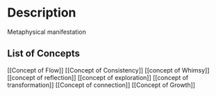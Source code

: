 # Description
Metaphysical manifestation

## List of Concepts
[[Concept of Flow]]
[[Concept of Consistency]]
[[concept of Whimsy]]
[[concept of reflection]]
[[concept of exploration]]
[[concept of transformation]]
[[Concept of connection]]
[[Concept of Growth]]
